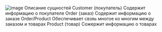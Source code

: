 
![image](https://github.com/user-attachments/assets/c2f67f97-27c3-4925-93f7-911a989357b4)
Описание сущностей
Customer (покупатель)
Содержит информацию о покупателе
Order (заказ)
Содержит информацию о заказе
Order/Product
Обеспечивает свзяь многое ко многим между заказом и товарах
Product (товар)
Сожержит информацию о товарах 

